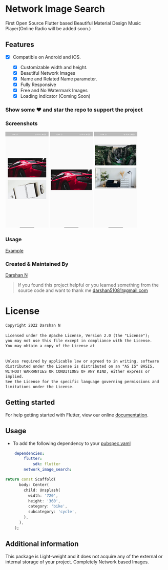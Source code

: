 <!-- 
This README describes the package. If you publish this package to pub.dev,
this README's contents appear on the landing page for your package.

For information about how to write a good package README, see the guide for
[writing package pages](https://dart.dev/guides/libraries/writing-package-pages). 

For general information about developing packages, see the Dart guide for
[creating packages](https://dart.dev/guides/libraries/create-library-packages)
and the Flutter guide for
[developing packages and plugins](https://flutter.dev/developing-packages). 
-->
# Network Image Search

First Open Source Flutter based Beautiful Material Design Music Player(Online Radio will be added soon.)


## Features

* [x] Compatible on Android and iOS.

  * [x] Customizable width and height.
  * [x] Beautiful Network Images
  * [x] Name and Related Name parameter.
  * [x] Fully Responsive
  * [x] Free and No Watermark Images
  * [x] Loading indicator (Coming Soon)

### Show some :heart: and star the repo to support the project


### Screenshots

<img src="ss1.jpg" height="300em" /> <img src="ss2.jpg" height="300em" /> 
<img src="ss3.jpg" height="300em" />


### Usage

[Example](https://github.com/darshn-n/Network-Image-Search/blob/master/example/example_app.dart)


### Created & Maintained By

[Darshan N](https://github.com/darshn-n) 

> If you found this project helpful or you learned something from the source code and want to thank me <darshan51081@gmail.com>

# License

    Copyright 2022 Darshan N

    Licensed under the Apache License, Version 2.0 (the "License");
    you may not use this file except in compliance with the License.
    You may obtain a copy of the License at


    Unless required by applicable law or agreed to in writing, software
    distributed under the License is distributed on an "AS IS" BASIS,
    WITHOUT WARRANTIES OR CONDITIONS OF ANY KIND, either express or implied.
    See the License for the specific language governing permissions and
    limitations under the License.

## Getting started


For help getting started with Flutter, view our online
[documentation](https://flutter.dev/).

## Usage

* To add the following dependency to your [pubspec.yaml](https://github.com/darshn-n/Network-Image-Search)

```yaml
    dependencies:
        flutter:
            sdk: flutter
        network_image_search:
```

```dart
return const Scaffold(
      body: Center(
        child: Unsplash(
          width: '720',
          height: '360',
          category: 'bike',
          subcategory: 'cycle',
        ),
      ),
    );
```

## Additional information

This package is Light-weight and it does not acquire any of the external or internal storage of your project. Completely Network based Images. 
